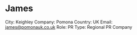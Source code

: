 # James

City: Keighley
Company: Pomona
Country: UK
Email: james@pomonauk.co.uk
Role: PR
Type: Regional PR Company